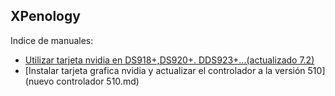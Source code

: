 ## XPenology

Indice de manuales:


- [Utilizar tarjeta nvidia en DS918+,DS920+. DDS923+...(actualizado 7.2)](nvidia.md)
- [Instalar tarjeta grafica nvidia y actualizar el controlador a la versión 510](nuevo controlador 510.md)
